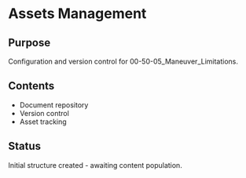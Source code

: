 # Assets Management

## Purpose
Configuration and version control for 00-50-05_Maneuver_Limitations.

## Contents
- Document repository
- Version control
- Asset tracking

## Status
Initial structure created - awaiting content population.
